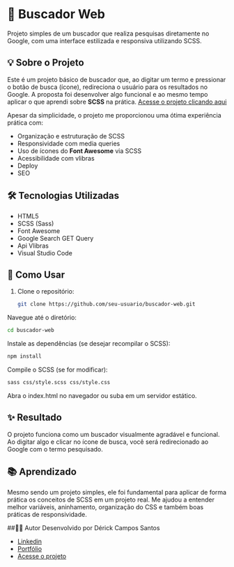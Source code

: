# 🔎 Buscador Web

Projeto simples de um buscador que realiza pesquisas diretamente no Google, com uma interface estilizada e responsiva utilizando SCSS.

## 💡 Sobre o Projeto

Este é um projeto básico de buscador que, ao digitar um termo e pressionar o botão de busca (ícone), redireciona o usuário para os resultados no Google. A proposta foi desenvolver algo funcional e ao mesmo tempo aplicar o que aprendi sobre **SCSS** na prática. [Acesse o projeto clicando aqui](https://buscadorweb-dcs.vercel.app)

Apesar da simplicidade, o projeto me proporcionou uma ótima experiência prática com:

- Organização e estruturação de SCSS
- Responsividade com media queries
- Uso de ícones do **Font Awesome** via SCSS
- Acessibilidade com vlibras
- Deploy
- SEO

## 🛠️ Tecnologias Utilizadas

- HTML5
- SCSS (Sass)
- Font Awesome
- Google Search GET Query
- Api Vlibras
- Visual Studio Code

## 🚀 Como Usar

1. Clone o repositório:
   ```bash
   git clone https://github.com/seu-usuario/buscador-web.git
   ```
Navegue até o diretório:

```bash
cd buscador-web
```
Instale as dependências (se desejar recompilar o SCSS):

```bash
npm install
```

Compile o SCSS (se for modificar):
```bash
sass css/style.scss css/style.css
```

Abra o index.html no navegador ou suba em um servidor estático.

## ✨ Resultado
O projeto funciona como um buscador visualmente agradável e funcional. Ao digitar algo e clicar no ícone de busca, você será redirecionado ao Google com o termo pesquisado.

## 📚 Aprendizado
Mesmo sendo um projeto simples, ele foi fundamental para aplicar de forma prática os conceitos de SCSS em um projeto real. Me ajudou a entender melhor variáveis, aninhamento, organização do CSS e também boas práticas de responsividade.

##🧑‍💻 Autor
Desenvolvido por Dérick Campos Santos
- [Linkedin](https://linkedin.com/in/derick-campos-santos)
- [Portfólio](https://derickcs.vercel.app)
- [Acesse o projeto](https://buscadorweb-dcs.vercel.app)
